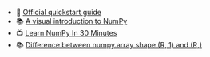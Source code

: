- 📜 [Official quickstart guide](https://numpy.org/devdocs/user/quickstart.html)
- 📚 [A visual introduction to NumPy](https://jalammar.github.io/visual-numpy/)
- 📺 [Learn NumPy In 30 Minutes](https://www.youtube.com/watch?v=lXZk0g60qRg)
- 📚 [Difference between numpy.array shape (R, 1) and (R,)](https://stackoverflow.com/questions/22053050/difference-between-numpy-array-shape-r-1-and-r)